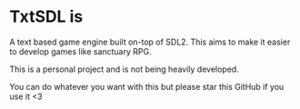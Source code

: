# TxtSDL is

A text based game engine built on-top of SDL2.
This aims to make it easier to develop games like sanctuary RPG.

This is a personal project and is not being heavily developed.

You can do whatever you want with this but please star this GitHub if you use it <3